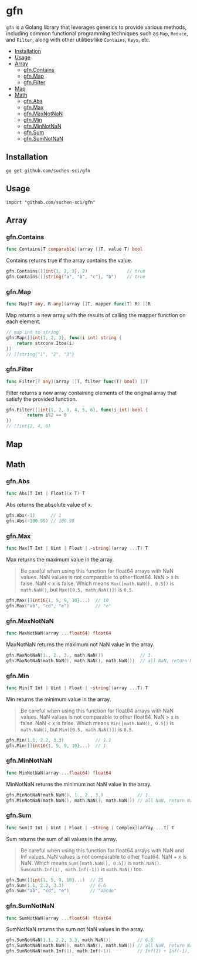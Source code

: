 # gfn <!-- omit in toc -->
`gfn` is a Golang library that leverages generics to provide various methods, including common functional programming techniques such as `Map`, `Reduce`, and `Filter`, along with other utilities like `Contains`, `Keys`, etc.

- [Installation](#installation)
- [Usage](#usage)
- [Array](#array)
  - [gfn.Contains](#gfncontains)
  - [gfn.Map](#gfnmap)
  - [gfn.Filter](#gfnfilter)
- [Map](#map)
- [Math](#math)
  - [gfn.Abs](#gfnabs)
  - [gfn.Max](#gfnmax)
  - [gfn.MaxNotNaN](#gfnmaxnotnan)
  - [gfn.Min](#gfnmin)
  - [gfn.MinNotNaN](#gfnminnotnan)
  - [gfn.Sum](#gfnsum)
  - [gfn.SumNotNaN](#gfnsumnotnan)

## Installation
```
go get github.com/suchen-sci/gfn
```

## Usage 
```
import "github.com/suchen-sci/gfn"
```

## Array

### gfn.Contains

```go
func Contains[T comparable](array []T, value T) bool
```

Contains returns true if the array contains the value.

```go
gfn.Contains([]int{1, 2, 3}, 2)               // true
gfn.Contains([]string{"a", "b", "c"}, "b")    // true
```

### gfn.Map

```go
func Map[T any, R any](array []T, mapper func(T) R) []R
```

Map returns a new array with the results of calling the mapper function on each element.

```go
// map int to string
gfn.Map([]int{1, 2, 3}, func(i int) string { 
    return strconv.Itoa(i) 
})  
// []string{"1", "2", "3"}
```

### gfn.Filter

```go
func Filter[T any](array []T, filter func(T) bool) []T
```
Filter returns a new array containing elements of the original array that satisfy the provided function.

```go
gfn.Filter([]int{1, 2, 3, 4, 5, 6}, func(i int) bool {
		return i%2 == 0
})
// []int{2, 4, 6}
```

## Map

## Math

### gfn.Abs

```go
func Abs[T Int | Float](x T) T
```

Abs returns the absolute value of x.

```go
gfn.Abs(-1)      // 1
gfn.Abs(-100.99) // 100.99
```

### gfn.Max

```go
func Max[T Int | Uint | Float | ~string](array ...T) T
```

Max returns the maximum value in the array.

> Be careful when using this function for float64 arrays with NaN values. NaN values is not comparable to other float64. NaN > x is false. NaN < x is false. Which means `Max([math.NaN(), 0.5])` is `math.NaN()`, but `Max([0.5, math.NaN()])` is `0.5`.

```go
gfn.Max([]int16{1, 5, 9, 10}...)  // 10
gfn.Max("ab", "cd", "e")          // "e"
```

### gfn.MaxNotNaN

```go
func MaxNotNaN(array ...float64) float64
```

MaxNotNaN returns the maximum not NaN value in the array.

```go
gfn.MaxNotNaN(1., 2., 3., math.NaN())              // 3.
gfn.MaxNotNaN(math.NaN(), math.NaN(), math.NaN())  // all NaN, return NaN
```

### gfn.Min

```go
func Min[T Int | Uint | Float | ~string](array ...T) T
```

Min returns the minimum value in the array.
> Be careful when using this function for float64 arrays with NaN values. NaN values is not comparable to other float64. NaN > x is false. NaN < x is false. Which means `Min([math.NaN(), 0.5])` is `math.NaN()`, but `Min([0.5, math.NaN()])` is `0.5`.

```go
gfn.Min(1.1, 2.2, 3.3)            // 1.1
gfn.Min([]int16{1, 5, 9, 10}...)  // 1
```

### gfn.MinNotNaN

```go
func MinNotNaN(array ...float64) float64
```

MinNotNaN returns the minimum not NaN value in the array.

```go
gfn.MinNotNaN(math.NaN(), 1., 2., 3.)             // 1. 
gfn.MinNotNaN(math.NaN(), math.NaN(), math.NaN()) // all NaN, return NaN
```

### gfn.Sum

```go
func Sum[T Int | Uint | Float | ~string | Complex](array ...T) T 
```

Sum returns the sum of all values in the array.
> Be careful when using this function for float64 arrays with NaN and Inf values. NaN values is not comparable to other float64. NaN + x is NaN. Which means `Sum([math.NaN(), 0.5])` is `math.NaN()`. `Sum(math.Inf(1), math.Inf(-1))` is `math.NaN()` too.

```go
gfn.Sum([]int{1, 5, 9, 10}...)  // 25
gfn.Sum(1.1, 2.2, 3.3)          // 6.6
gfn.Sum("ab", "cd", "e")        // "abcde"
```

### gfn.SumNotNaN

```go
func SumNotNaN(array ...float64) float64
```

SumNotNaN returns the sum not NaN values in the array.

```go
gfn.SumNotNaN(1.1, 2.2, 3.3, math.NaN())          // 6.6
gfn.SumNotNaN(math.NaN(), math.NaN(), math.NaN()) // all NaN, return NaN
gfn.SumNotNaN(math.Inf(1), math.Inf(-1))          // Inf(1) + Inf(-1), return NaN
```